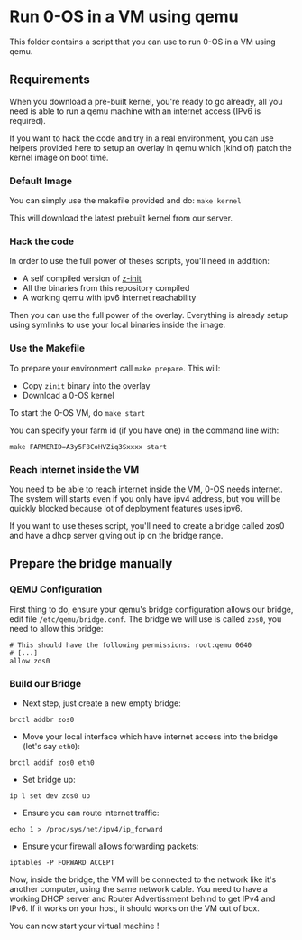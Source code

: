# Run 0-OS in a VM using qemu

This folder contains a script that you can use to run 0-OS in a VM using qemu.

## Requirements

When you download a pre-built kernel, you're ready to go already, all you need
is able to run a qemu machine with an internet access (IPv6 is required).

If you want to hack the code and try in a real environment, you can use helpers provided here
to setup an overlay in qemu which (kind of) patch the kernel image on boot time.

### Default Image

You can simply use the makefile provided and do: `make kernel`

This will download the latest prebuilt kernel from our server.

### Hack the code

In order to use the full power of theses scripts, you'll need in addition:
- A self compiled version of [z-init](https://github.com/threefoldtech/zinit/)
- All the binaries from this repository compiled
- A working qemu with ipv6 internet reachability

Then you can use the full power of the overlay. Everything is already setup using symlinks
to use your local binaries inside the image.

### Use the Makefile

To prepare your environment call `make prepare`. This will:

- Copy `zinit` binary into the overlay
- Download a 0-OS kernel

To start the 0-OS VM, do `make start`

You can specify your farm id (if you have one) in the command line with:
```
make FARMERID=A3y5F8CoHVZiq3Sxxxx start
```

### Reach internet inside the VM

You need to be able to reach internet inside the VM, 0-OS needs internet. The system will starts
even if you only have ipv4 address, but you will be quickly blocked because lot of deployment
features uses ipv6.

If you want to use theses script, you'll need to create a bridge called zos0 and
have a dhcp server giving out ip on the bridge range.

## Prepare the bridge manually

### QEMU Configuration

First thing to do, ensure your qemu's bridge configuration allows our bridge, edit file `/etc/qemu/bridge.conf`.
The bridge we will use is called `zos0`, you need to allow this bridge:

```
# This should have the following permissions: root:qemu 0640
# [...]
allow zos0
```

### Build our Bridge

- Next step, just create a new empty bridge:
```
brctl addbr zos0
```
- Move your local interface which have internet access into the bridge (let's say `eth0`):
```
brctl addif zos0 eth0
```
- Set bridge up:
```
ip l set dev zos0 up
```
- Ensure you can route internet traffic:
```
echo 1 > /proc/sys/net/ipv4/ip_forward
```
- Ensure your firewall allows forwarding packets:
```
iptables -P FORWARD ACCEPT
```

Now, inside the bridge, the VM will be connected to the network like it's another
computer, using the same network cable. You need to have a working DHCP server and Router Advertissment
behind to get IPv4 and IPv6. If it works on your host, it should works on the VM out of box.

You can now start your virtual machine !

